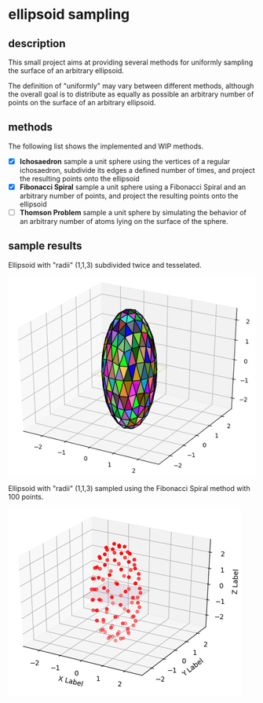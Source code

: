 # ellipsoid sampling

## description

This small project aims at providing several methods for uniformly sampling the surface of an arbitrary ellipsoid.

The definition of "uniformly" may vary between different methods, although the overall goal is to distribute
as equally as possible an arbitrary number of points on the surface of an arbitrary ellipsoid.

## methods

The following list shows the implemented and WIP methods.

- [x] **Ichosaedron** sample a unit sphere using the vertices of a regular ichosaedron, subdivide its edges a defined number of times, and project the resulting points onto the ellipsoid
- [x] **Fibonacci Spiral** sample a unit sphere using a Fibonacci Spiral and an arbitrary number of points, and project the resulting points onto the ellipsoid
- [ ] **Thomson Problem** sample a unit sphere by simulating the behavior of an arbitrary number of atoms lying on the surface of the sphere.

## sample results
Ellipsoid with "radii" (1,1,3) subdivided twice and tesselated.

![Go to image.][imich]

[imich]: https://github.com/javigallostra/ellipsoid_sampling/blob/master/sample_res_ich.png "Ichosaedron sampling and tesellation"

Ellipsoid with "radii" (1,1,3) sampled using the Fibonacci Spiral method with 100 points.

![Go to image.][imfib]

[imfib]: https://github.com/javigallostra/ellipsoid_sampling/blob/master/sample_res_fib.png "Fibonacci Spiral sampling using 100 points"
